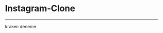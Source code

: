 # Instagram-Clone
------------------------------------------------------------------------------------------------------------------------------

kraken deneme
